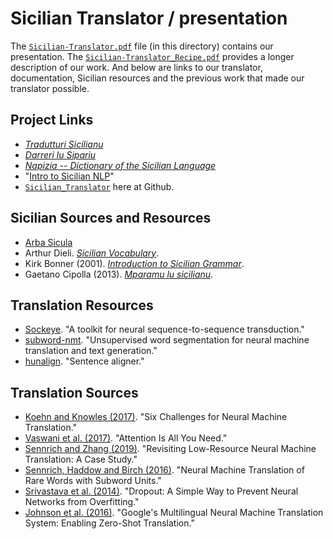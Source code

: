 # Sicilian Translator / presentation

The [`Sicilian-Translator.pdf`](./Sicilian-Translator.pdf) file (in this directory) contains our presentation.  The [`Sicilian-Translator_Recipe.pdf`](./Sicilian-Translator_Recipe.pdf) provides a longer description of our work.  And below are links to our translator, documentation, Sicilian resources and the previous work that made our translator possible.

## Project Links

* [_Tradutturi Sicilianu_](https://translate.napizia.com)
* [_Darreri lu Sipariu_](https://translate.napizia.com/cgi-bin/darreri.pl)
* [_Napizia -- Dictionary of the Sicilian Language_](https://www.napizia.com/index.shtml)
* "[Intro to Sicilian NLP](https://www.doviak.net/pages/ml-sicilian/index.shtml)"
* [`Sicilian_Translator`](https://github.com/ewdowiak/Sicilian_Translator) here at Github.


## Sicilian Sources and Resources

* [Arba Sicula](https://www.arbasicula.org/)
* Arthur Dieli. [_Sicilian Vocabulary_](http://www.dieli.net/SicilyPage/SicilianLanguage/Vocabulary.html).
* Kirk Bonner (2001). [_Introduction to Sicilian Grammar_](http://www.arbasicula.org/LegasOnlineStore.html\#!/28-An-Introduction-to-Sicilian-Grammar-by-J-K-Kirk-Bonner-Edited-by-Gaetano-Cipolla/p/82865123/category=0).
* Gaetano Cipolla (2013). [_Mparamu lu sicilianu_](http://www.arbasicula.org/LegasOnlineStore.html\#!/26-Learn-Sicilian-Mparamu-lu-sicilianu-by-Gaetano-Cipolla/p/82865121/category=0).


## Translation Resources

* [Sockeye](https://awslabs.github.io/sockeye/). "A toolkit for neural sequence-to-sequence transduction."
* [subword-nmt](https://github.com/rsennrich/subword-nmt). "Unsupervised word segmentation for neural machine translation and text generation."
* [hunalign](https://github.com/danielvarga/hunalign). "Sentence aligner."

## Translation Sources

* [Koehn and Knowles (2017)](https://arxiv.org/abs/1706.03872). "Six Challenges for Neural Machine Translation."
* [Vaswani et al. (2017)](https://arxiv.org/abs/1706.03762). "Attention Is All You Need."
* [Sennrich and Zhang (2019)](https://arxiv.org/abs/1905.11901). "Revisiting Low-Resource Neural Machine Translation: A Case Study."
* [Sennrich, Haddow and Birch (2016)](https://arxiv.org/abs/1508.07909). "Neural Machine Translation of Rare Words with Subword Units."
* [Srivastava et al. (2014)](http://jmlr.org/papers/v15/srivastava14a.html). "Dropout: A Simple Way to Prevent Neural Networks from Overfitting."
* [Johnson et al. (2016)](https://arxiv.org/abs/1611.04558). "Google's Multilingual Neural Machine Translation System: Enabling Zero-Shot Translation."
